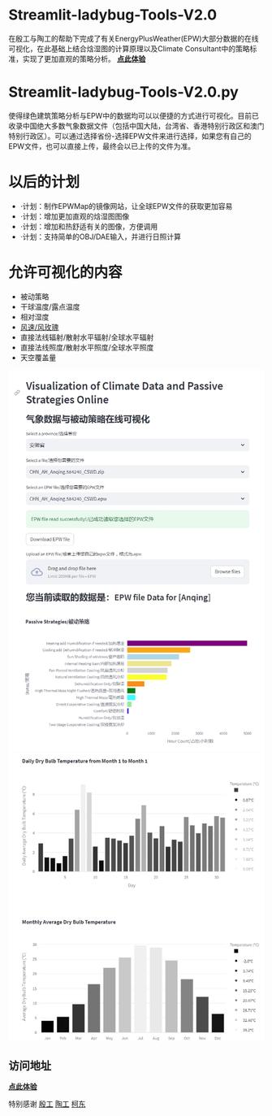 # Streamlit-ladybug-Tools-V2.0
在殷工与陶工的帮助下完成了有关EnergyPlusWeather(EPW)大部分数据的在线可视化，在此基础上结合焓湿图的计算原理以及Climate Consultant中的策略标准，实现了更加直观的策略分析。
[**点此体验**](https://ladybug-tools-online.streamlit.app/)

# Streamlit-ladybug-Tools-V2.0.py
使得绿色建筑策略分析与EPW中的数据均可以以便捷的方式进行可视化。目前已收录中国绝大多数气象数据文件（包括中国大陆，台湾省、香港特别行政区和澳门特别行政区）。可以通过选择省份-选择EPW文件来进行选择，如果您有自己的EPW文件，也可以直接上传，最终会以已上传的文件为准。

# 以后的计划
* ·计划：制作EPWMap的镜像网站，让全球EPW文件的获取更加容易
* ·计划：增加更加直观的焓湿图图像
* ·计划：增加和热舒适有关的图像，方便调用
* ·计划：支持简单的OBJ/DAE输入，并进行日照计算

# 允许可视化的内容
* 被动策略
* 干球温度/露点温度
* 相对湿度
* [风速/风玫瑰](https://github.com/ymg2007/Streamlit-ladybug-Tools)
* 直接法线辐射/散射水平辐射/全球水平辐射
* 直接法线照度/散射水平照度/全球水平照度
* 天空覆盖量

![stat](https://github.com/Zoumachuan/Streamlit-ladybug-Tools-V2.0/blob/main/1.png)
![stat](https://github.com/Zoumachuan/Streamlit-ladybug-Tools-V2.0/blob/main/2.png)
![stat](https://github.com/Zoumachuan/Streamlit-ladybug-Tools-V2.0/blob/main/3.png)

## 访问地址
[**点此体验**](https://ladybug-tools-online.streamlit.app/)

特别感谢 [殷工](https://github.com/ymg2007)  [陶工](https://github.com/GudaoStudio)  [柯东](https://github.com/YuP2905)
